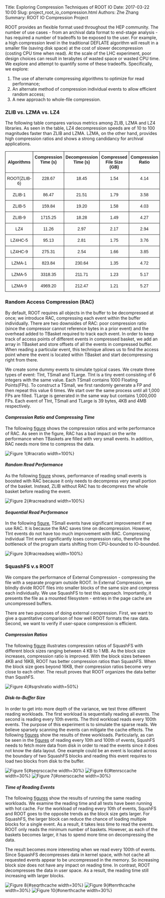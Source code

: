 Title: Exploring Compression Techniques of ROOT IO
Date: 2017-03-22 10:00
Slug: project_root_io_compression.html
Authors: Zhe Zhang
Summary: ROOT IO Compression Project

ROOT provides an flexible format used throughout the HEP community. The number of use cases - from an archival data format to end-stage analysis - has required a number of tradeoffs to be exposed to the user. For example, a high compression level in the traditional DEFLATE algorithm will result in a smaller file (saving disk space) at the cost of slower decompression (costing CPU time when read). At the scale of the LHC experiment, poor design choices can result in terabytes of wasted space or wasted CPU time. We explore and attempt to quantify some of these tradeoffs.
Specifically, we explore: 

1. The use of alternate compressing algorithms to optimize for read performance;
2. An alternate method of compression individual events to allow efficient random access;
3. A new approach to whole-file compression. 

### ZLIB vs. LZMA vs. LZ4

The following table compares various metrics among ZLIB, LZMA and LZ4 libraries. As seen in the table, LZ4 decompression speeds are of 10 to 100 magnitudes faster than ZLIB and LZMA. LZMA, on the other hand, provides high compression ratios and shows a strong candidancy for archival applications.

<style type="text/css">
.tg  {border-collapse:collapse;border-spacing:0;}
.tg td{font-family:Arial, sans-serif;font-size:14px;padding:10px 5px;border-style:solid;border-width:1px;overflow:hidden;word-break:normal;}
.tg th{font-family:Arial, sans-serif;font-size:14px;font-weight:normal;padding:10px 5px;border-style:solid;border-width:1px;overflow:hidden;word-break:normal;}
.tg .tg-baqh{text-align:center;vertical-align:top}
.tg .tg-hgcj{font-weight:bold;text-align:center}
.tg .tg-amwm{font-weight:bold;text-align:center;vertical-align:top}
</style>
<table class="tg" align="center">
  <tr>
    <th class="tg-hgcj">Algorithms</th>
    <th class="tg-amwm">Compression Time (s)</th>
    <th class="tg-amwm">Decompression Time (s)</th>
    <th class="tg-amwm">Compressed File Size (GB)</th>
    <th class="tg-amwm">Compression Ratio</th>
  </tr>
  <tr>
    <td class="tg-baqh">ROOT(ZLIB-6)</td>
    <td class="tg-baqh">228.67</td>
    <td class="tg-baqh">18.45</td>
    <td class="tg-baqh">1.54</td>
    <td class="tg-baqh">4.14</td>
  </tr>
  <tr>
    <td class="tg-baqh">ZLIB-1</td>
    <td class="tg-baqh">86.47</td>
    <td class="tg-baqh">21.51</td>
    <td class="tg-baqh">1.79</td>
    <td class="tg-baqh">3.58</td>
  </tr>
  <tr>
    <td class="tg-baqh">ZLIB-5</td>
    <td class="tg-baqh">159.84</td>
    <td class="tg-baqh">19.20</td>
    <td class="tg-baqh">1.58</td>
    <td class="tg-baqh">4.03</td>
  </tr>
  <tr>
    <td class="tg-baqh">ZLIB-9</td>
    <td class="tg-baqh">1715.25</td>
    <td class="tg-baqh">18.28</td>
    <td class="tg-baqh">1.49</td>
    <td class="tg-baqh">4.27</td>
  </tr>
  <tr>
    <td class="tg-baqh">LZ4</td>
    <td class="tg-baqh">11.26</td>
    <td class="tg-baqh">2.97</td>
    <td class="tg-baqh">2.17</td>
    <td class="tg-baqh">2.94</td>
  </tr>
  <tr>
    <td class="tg-baqh">LZ4HC-5</td>
    <td class="tg-baqh">95.13</td>
    <td class="tg-baqh">2.81</td>
    <td class="tg-baqh">1.75</td>
    <td class="tg-baqh">3.76</td>
  </tr>
  <tr>
    <td class="tg-baqh">LZ4HC-9</td>
    <td class="tg-baqh">275.31</td>
    <td class="tg-baqh">2.54</td>
    <td class="tg-baqh">1.66</td>
    <td class="tg-baqh">3.85</td>
  </tr>
  <tr>
    <td class="tg-baqh">LZMA-1</td>
    <td class="tg-baqh">823.84</td>
    <td class="tg-baqh">230.64</td>
    <td class="tg-baqh">1.35</td>
    <td class="tg-baqh">4.72</td>
  </tr>
  <tr>
    <td class="tg-baqh">LZMA-5</td>
    <td class="tg-baqh">3318.35</td>
    <td class="tg-baqh">211.71</td>
    <td class="tg-baqh">1.23</td>
    <td class="tg-baqh">5.17</td>
  </tr>
  <tr>
    <td class="tg-baqh">LZMA-9</td>
    <td class="tg-baqh">4969.20</td>
    <td class="tg-baqh">212.47</td>
    <td class="tg-baqh">1.21</td>
    <td class="tg-baqh">5.27</td>
  </tr>
</table>

### Random Access Compression (RAC)

By default, ROOT requires all objects in the buffer to be decompressed at once; we introduce RAC, compressing each event within the buffer individually. There are two downsides of RAC: poor compression ratio (since the compressor cannot reference bytes in a prior event) and the overhead added to TBasket required to track each event. In order to keep track of access points of different events in compressed basket, we add an array in TBasket and store offsets of all the events in compressed buffer. When reading a particular event, this technique allows us to find the access point where the event is located within TBasket and start decompressing right from there.

We create some dummy events to simulate typical cases. We create three types of event: TInt, TSmall and TLarge. TInt is a tiny event consisting of 6 integers with the same value. Each TSmall contains 1000 Floating Points(FPs). To construct a TSmall, we first randomly generate a FP and then repeat this value 6 times. We start over the same process until all 1,000 FPs are filled. TLarge is generated in the same way but contains 1,000,000 FPs. Each event of TInt, TSmall and TLarge is 39 bytes, 4KB and 4MB respectively.

#### *Compression Ratio and Compressing Time*

The following [figure](#racratio) shows the compression ratios and write performance of RAC. As seen in the figure, RAC has a bad impact on the write performance when TBaskets are filled with very small events. In addition, RAC needs more time to compress the data.

![Figure 1](../images/project_root_io_compression/racratio.jpg "Compression Ratio and Compressing Performance of RAC"){#racratio width=100%}

#### *Random Read Performance*

As the following [figure](#racreadrand) shows, performance of reading small events is boosted with RAC because it only needs to decompress very small portion of the basket. Instead, ZLIB without RAC has to decompress the whole basket before reading the event.

![Figure 2](../images/project_root_io_compression/racreadrand.jpg "Random Read Performance of RAC"){#racreadrand width=100%}

#### *Sequential Read Performance*

In the following [figure](#racreadseq), TSmall events have significant improvement if we use RAC. It is because the RAC saves time on decompression. However, TInt events do not have too much improvement with RAC. Compressing individual TInt event significantly loses compression ratio, therefore the bottleneck of the program starts shifting from CPU-bounded to IO-bounded.

![Figure 3](../images/project_root_io_compression/racreadseq.jpg){#racreadseq width=100%}

### SquashFS v.s ROOT

We compare the performance of External Compression - compressing the file with a separate program outside ROOT. In External Compression, we blindly divide ROOT files into smaller blocks of the same size and compress each individually. We use SquashFS to test this approach.  Importantly, it presents the file as a mounted filesystem - entries in the page cache are uncompressed buffers.

There are two purposes of doing external compression. First, we want to give a quantitative comparison of how well ROOT formats the raw data. Second, we want to verify if user-space compression is efficient.

#### *Compression Ratios*

The following [figure](#sqrshratio) illustrates compression ratios of SquashFS with different block sizes ranging between 4 KB to 1 MB. As the block size increases, compression ratio is improved. With the block sizes between 4KB and 16KB, ROOT has better compression ratios than SquashFS. When the block size goes beyond 16KB, their compression ratios become very close to each other. The result proves that ROOT organizes the data better than SqushFS.

![Figure 4](../images/project_root_io_compression/sqrshratio.jpg){#sqrshratio width=50%}

#### *Disk-to-Buffer Size*

In order to get into more depth of the variance, we test three different reading workloads. The first workload is sequentially reading all events. The second is reading every 10th events. The third workload reads every 100th events. The purpose of this experiment is to simulate the sparse reads. We believe sparsely scanning the events can mitigate the cache effects. The following [figures](#seqrsccache) show the results of three workloads. Particularly, as can be seen in the [figures](#tenrsccache) of reading every 10th and 100th of events, SqushFS needs to fetch more data from disk in order to read the events since it does not know the data layout. One example could be an event is located across the boundary of two SquashFS blocks and reading this event requires to load two blocks from disk to the buffer.

![Figure 5](../images/project_root_io_compression/seqrsccache.jpg){#seqrsccache width=30%}
![Figure 6](../images/project_root_io_compression/tenrsccache.jpg){#tenrsccache width=30%}
![Figure 7](../images/project_root_io_compression/onersccache.jpg){#onersccache width=30%}

#### *Time of Reading Events*

The following [figures](#seqrthcache) show the results of running the same reading workloads. We examine the reading time and all tests have been running with hot cache. For the workload of reading every 10th of events, SqushFS and ROOT goes to the opposite trends as the block size gets larger. For SquashFS, the larger block can reduce the chance of loading multiple blocks for a single event. As a result, it takes less time to read the events. ROOT only reads the minimum number of baskets. However, as each of the baskets becomes larger, it has to spend more time on decompressing the data.

The result becomes more interesting when we read every 100th of events. Since SquashFS decompresses data in kernel space, with hot cache all requested events appear to be uncompressed in the memory. So increasing block size does not have any impact on reading time. In contrast, ROOT decompresses the data in user space. As a result, the reading time still increasing with larger blocks.

![Figure 8](../images/project_root_io_compression/seqrthcache.jpg){#seqrthcache width=30%}
![Figure 9](../images/project_root_io_compression/tenrthcache.jpg){#tenrthcache width=30%}
![Figure 10](../images/project_root_io_compression/onerthcache.jpg){#onerthcache width=30%}
